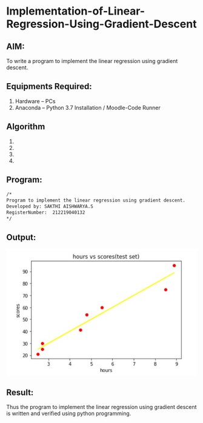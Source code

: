 # Implementation-of-Linear-Regression-Using-Gradient-Descent

## AIM:
To write a program to implement the linear regression using gradient descent.

## Equipments Required:
1. Hardware – PCs
2. Anaconda – Python 3.7 Installation / Moodle-Code Runner

## Algorithm
1. 
2. 
3. 
4. 

## Program:
```
/*
Program to implement the linear regression using gradient descent.
Developed by: SAKTHI AISHWARYA.S
RegisterNumber:  212219040132
*/
```

## Output:
![linear regression using gradient descent](./images/1.jpg)


## Result:
Thus the program to implement the linear regression using gradient descent is written and verified using python programming.
